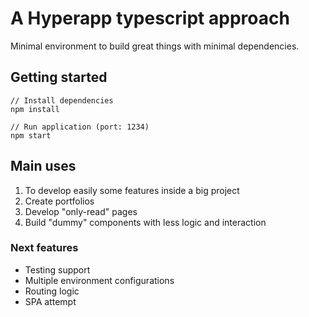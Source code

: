 # A Hyperapp typescript approach

Minimal environment to build great things with minimal dependencies.

## Getting started

```
// Install dependencies
npm install
```

```
// Run application (port: 1234)
npm start
```

## Main uses

1. To develop easily some features inside a big project
2. Create portfolios
3. Develop "only-read" pages
4. Build "dummy" components with less logic and interaction

### Next features

- Testing support
- Multiple environment configurations
- Routing logic
- SPA attempt
